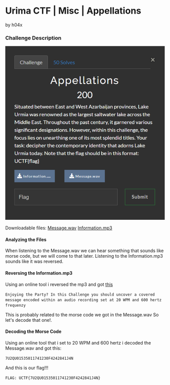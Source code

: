 # Urima CTF | Misc | Appellations 

by h04x

### Challenge Description 

![](./description.png)

Downloadable files: 
[Message.wav](./Message.wav)
[Information.mp3](./Information.mp3)

#### Analyzing the Files

When listening to the Message.wav we can hear something that sounds like morse code, but we will come to that later.
Listening to the Information.mp3 sounds like it was reversed.

#### Reversing the Information.mp3 

Using an online tool i reversed the mp3 and got [this](./Information-reversed.mp3)

```Enjoying the Party? In this Challenge you should uncover a covered message encoded within an audio recording set at 20 WPM and 600 hertz frequenzy```

This is probably related to the morse code we got in the Message.wav
So let's decode that one!.

#### Decoding the Morse Code

Using an online tool that i set to 20 WPM and 600 hertz i decoded the Message.wav and got this:

```7U2QU01535011741230F4242841J4N```

And this is our flag!!!

`FLAG: UCTF{7U2QU01535011741230F4242841J4N}`
